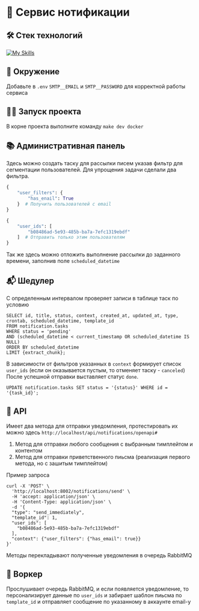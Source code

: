 # 📧 Сервис нотификации

## 🛠 Стек технологий

[![My Skills](https://skillicons.dev/icons?i=python,fastapi,rabbitmq,docker,nginx&perline=5)](https://skillicons.dev)


## 🔑 Окружение

Добавьте в `.env` `SMTP__EMAIL` и `SMTP__PASSWORD` для корректной работы сервиса


## 🏃‍♂️ Запуск проекта

В корне проекта выполните команду `make dev docker`

## 📚 Административная панель

Здесь можно создать таску для рассылки писем указав фильтр для сегментации пользователей. Для упрощения задачи сделали два фильтра.

```python
{
    "user_filters": {
        "has_enail": True
    }  # Получить пользователей с email
}
```

```python
{
    "user_ids": [
        "b08486ad-5e93-485b-ba7a-7efc1319ebdf"
    ]  # Отправить только этим пользователям
}
```

Так же здесь можно отложить выполнение рассылки до заданного времени, заполнив поле
`scheduled_datetime`


## 📬 Шедулер

С определенным интервалом проверяет записи в таблице таск по условию

```postgresql
SELECT id, title, status, context, created_at, updated_at, type, crontab, scheduled_datetime, template_id
FROM notification.tasks
WHERE status = 'pending' 
AND (scheduled_datetime < current_timestamp OR scheduled_datetime IS NULL)
ORDER BY scheduled_datetime
LIMIT {extract_chunk};
```

В зависимости от фильтров указанных в `context` формирует список `user_ids` (если он оказывается пустым, то отменяет таску - `canceled`)
После успешной отправки выставляет статус `done`.

```postgresql
UPDATE notification.tasks SET status = '{status}' WHERE id = '{task_id}';
```

## 🚀 API

Имеет два метода для отправки уведомления, протестировать их можно здесь `http://localhost/api/notifications/openapi#`

1. Метод для отправки любого сообщения с выбранным тимплейтом и контентом
2. Метод для отправки приветственного пиьсма (реализация первого метода, но с зашитым тимплейтом)

Пример запроса

```commandline
curl -X 'POST' \
  'http://localhost:8002/notifications/send' \
  -H 'accept: application/json' \
  -H 'Content-Type: application/json' \
  -d '{
  "type": "send_immediately",
  "template_id": 1,
  "user_ids": [
    "b08486ad-5e93-485b-ba7a-7efc1319ebdf"
  ],
  "context": {"user_filters": {"has_email": true}}
}'
```

Методы перекладывают полученные уведомления в очередь RabbitMQ


## 🎢 Воркер

Прослушивает очередь RabbitMQ, и если появляется уведомление, то персонализирует данные по `user_ids` и забирает шаблон пиьсма по `template_id`
и отправляет сообщение по указанному в аккаунте email-у
